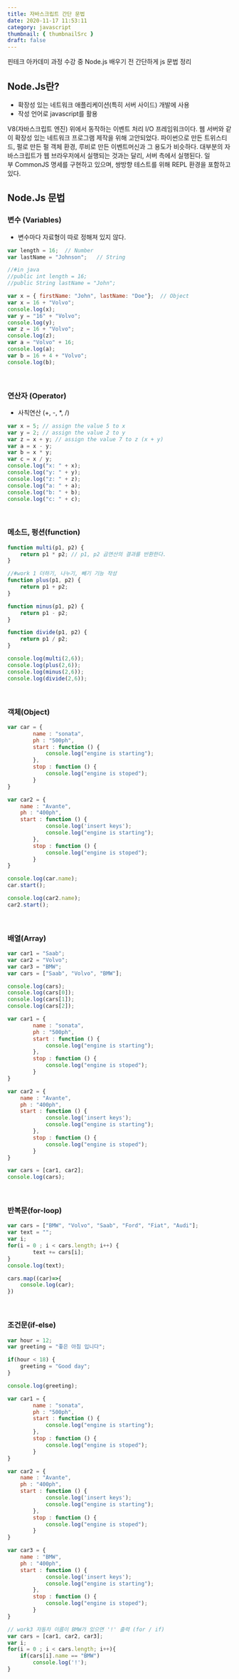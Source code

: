 ```yaml
---
title: 자바스크립트 간단 문법
date: 2020-11-17 11:53:11
category: javascript
thumbnail: { thumbnailSrc }
draft: false
---
```


핀테크 아카데미 과정 수강 중 Node.js 배우기 전 간단하게 js 문법 정리 

## Node.Js란?

- 확장성 있는 네트워크 애플리케이션(특히 서버 사이드) 개발에 사용
- 작성 언어로 javascript를 활용

V8(자바스크립트 엔진) 위에서 동작하는 이벤트 처리 I/O 프레임워크이다. 웹 서버와 같이 확장성 있는 네트워크 프로그램 제작을 위해 고안되었다. 파이썬으로 만든 트위스티드, 펄로 만든 펄 객체 환경, 루비로 만든 이벤트머신과 그 용도가 비슷하다. 대부분의 자바스크립트가 웹 브라우저에서 실행되는 것과는 달리, 서버 측에서 실행된다. 일부 CommonJS 명세를 구현하고 있으며, 쌍방향 테스트를 위해 REPL 환경을 포함하고 있다.

## Node.Js 문법

### 변수 (Variables)

- 변수마다 자료형이 따로 정해져 있지 않다.

```jsx
var length = 16;  // Number
var lastName = "Johnson";   // String

//#in java
//public int length = 16;
//public String lastName = "John";

var x = { firstName: "John", lastName: "Doe"};  // Object
var x = 16 + "Volvo";
console.log(x);
var y = "16" + "Volvo";
console.log(y);
var z = 16 + "Volvo";
console.log(z);
var a = "Volvo" + 16;
console.log(a);
var b = 16 + 4 + "Volvo";
console.log(b);
```

<br/>

### 연산자 (Operator)

- 사칙연산 (+, -, *, /)

```jsx
var x = 5; // assign the value 5 to x
var y = 2; // assign the value 2 to y
var z = x + y; // assign the value 7 to z (x + y)
var a = x - y;
var b = x * y;
var c = x / y;
console.log("x: " + x);
console.log("y: " + y);
console.log("z: " + z);
console.log("a: " + a);
console.log("b: " + b);
console.log("c: " + c);
```

<br/>

### 메소드, 펑션(function)

```jsx
function multi(p1, p2) {
	return p1 * p2; // p1, p2 곱연산의 결과를 반환한다.
}

//#work 1 더하기, 나누기, 빼기 기능 작성
function plus(p1, p2) {
	return p1 + p2;
}

function minus(p1, p2) {
	return p1 - p2;
}

function divide(p1, p2) {
	return p1 / p2;
}

console.log(multi(2,6));
console.log(plus(2,6));
console.log(minus(2,6));
console.log(divide(2,6));
```

<br/>

### 객체(Object)

```jsx
var car = { 	
		name : "sonata", 	
		ph : "500ph", 	
		start : function () { 		
			console.log("engine is starting"); 	
		}, 	
		stop : function () { 		
			console.log("engine is stoped"); 
		} 
}

var car2 = {
    name : "Avante",
    ph : "400ph",
    start : function () { 
			console.log('insert keys');		
			console.log("engine is starting"); 	
		}, 	
		stop : function () { 		
			console.log("engine is stoped"); 
		} 
}

console.log(car.name);
car.start();

console.log(car2.name);
car2.start();
```

<br/>

### 배열(Array)

```jsx
var car1 = "Saab";
var car2 = "Volvo";
var car3 = "BMW";
var cars = ["Saab", "Volvo", "BMW"];

console.log(cars);
console.log(cars[0]);
console.log(cars[1]);
console.log(cars[2]);
```

```jsx
var car1 = { 	
		name : "sonata", 	
		ph : "500ph", 	
		start : function () { 		
			console.log("engine is starting"); 	
		}, 	
		stop : function () { 		
			console.log("engine is stoped"); 
		} 
}

var car2 = {
    name : "Avante",
    ph : "400ph",
    start : function () { 
			console.log('insert keys');		
			console.log("engine is starting"); 	
		}, 	
		stop : function () { 		
			console.log("engine is stoped"); 
		} 
}

var cars = [car1, car2];
console.log(cars);
```

<br/>

### 반복문(for-loop)

```jsx
var cars = ["BMW", "Volvo", "Saab", "Ford", "Fiat", "Audi"];
var text = "";
var i;
for(i = 0 ; i < cars.length; i++) {
		text += cars[i];
}
console.log(text);

cars.map((car)=>{
    console.log(car);
})
```

<br/>

### 조건문(if-else)

```jsx
var hour = 12;
var greeting = "좋은 아침 입니다";

if(hour < 18) {
	greeting = "Good day";
}

console.log(greeting);
```

```jsx
var car1 = { 	
		name : "sonata", 	
		ph : "500ph", 	
		start : function () { 		
			console.log("engine is starting"); 	
		}, 	
		stop : function () { 		
			console.log("engine is stoped"); 
		} 
}

var car2 = {
    name : "Avante",
    ph : "400ph",
    start : function () { 
			console.log('insert keys');		
			console.log("engine is starting"); 	
		}, 	
		stop : function () { 		
			console.log("engine is stoped"); 
		} 
}

var car3 = {
    name : "BMW",
    ph : "400ph",
    start : function () { 
			console.log('insert keys');		
			console.log("engine is starting"); 	
		}, 	
		stop : function () { 		
			console.log("engine is stoped"); 
		} 
}

// work3 자동차 이름이 BMW가 있으면 '!' 출력 (for / if)
var cars = [car1, car2, car3];
var i;
for(i = 0 ; i < cars.length; i++){
	if(cars[i].name == "BMW")
		console.log('!');
}
```